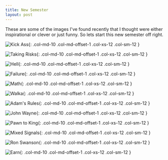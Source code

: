```yaml
---
title: New Semester
layout: post
---
```


These are some of the images I've found recently that I thought were either inspirational or clever or just funny. So lets start this new semester off right. 

![Kick Ass](/img/awesome/kickass.jpeg){: .col-md-10 .col-md-offset-1 .col-xs-12 .col-sm-12 }

![Taking Risks](/img/awesome/risk.jpeg){: .col-md-10 .col-md-offset-1 .col-xs-12 .col-sm-12 }

![Hell](/img/awesome/hell.jpeg){: .col-md-10 .col-md-offset-1 .col-xs-12 .col-sm-12 }

![Failure](/img/awesome/failure.jpeg){: .col-md-10 .col-md-offset-1 .col-xs-12 .col-sm-12 }

![Math](/img/awesome/math.png){: .col-md-10 .col-md-offset-1 .col-xs-12 .col-sm-12 }

![Walka](/img/awesome/walka.png){: .col-md-10 .col-md-offset-1 .col-xs-12 .col-sm-12 }

![Adam's Rules](/img/awesome/adams.jpg){: .col-md-10 .col-md-offset-1 .col-xs-12 .col-sm-12 }

![John Wayne](/img/awesome/wayne.jpg){: .col-md-10 .col-md-offset-1 .col-xs-12 .col-sm-12 }

![Pawn to King](/img/awesome/king.jpg){: .col-md-10 .col-md-offset-1 .col-xs-12 .col-sm-12 }

![Mixed Signals](/img/awesome/mixed.jpg){: .col-md-10 .col-md-offset-1 .col-xs-12 .col-sm-12 }

![Ron Swanson](/img/awesome/ron.jpg){: .col-md-10 .col-md-offset-1 .col-xs-12 .col-sm-12 }

![Earn](/img/awesome/earn.jpg){: .col-md-10 .col-md-offset-1 .col-xs-12 .col-sm-12 }